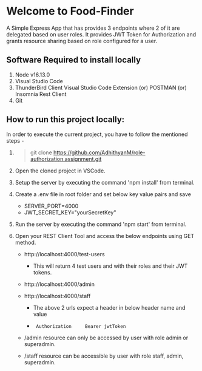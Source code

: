 # Welcome to Food-Finder

A Simple Express App that has provides 3 endpoints where 2 of it are delegated based on user roles. It provides JWT Token for Authorization and grants resource sharing based on role configured for a user.

## Software Required to install locally

1. Node v16.13.0
2. Visual Studio Code
3. ThunderBird Client Visual Studio Code Extension (or) POSTMAN (or) Insomnia Rest Client
4. Git

## How to run this project locally:

In order to execute the current project, you have to follow the mentioned steps -

1. > git clone https://github.com/AdhithyanM/role-authorization.assignment.git
2. Open the cloned project in VSCode.
3. Setup the server by executing the command 'npm install' from terminal.
4. Create a .env file in root folder and set below key value pairs and save
     - SERVER_PORT=4000
     - JWT_SECRET_KEY="yourSecretKey"
5. Run the server by executing the command 'npm start' from terminal.
6. Open your REST Client Tool and access the below endpoints using GET method.

     - http://localhost:4000/test-users
        
       - This will return 4 test users and with their roles and their JWT tokens.
        
     - http://localhost:4000/admin
     - http://localhost:4000/staff
     
       - The above 2 urls expect a header in below header name and value
       -      Authorization     Bearer jwtToken
    
     - /admin resource can only be accessed by user with role admin or superadmin.
     - /staff resource can be accessible by user with role staff, admin, superadmin.
